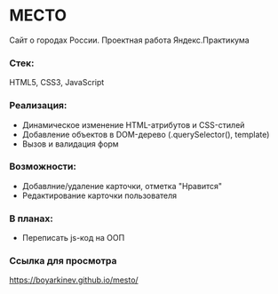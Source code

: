 # МЕСТО
Сайт о городах России. Проектная работа Яндекс.Практикума
### Стек:
HTML5, CSS3, JavaScript
### Реализация:
* Динамическое изменение HTML-атрибутов и CSS-стилей
* Добавление объектов в DOM-дерево (.querySelector(), template)
* Вызов и валидация форм
### Возможности:
* Добавлние/удаление карточки, отметка "Нравится"
* Редактирование карточки пользователя
### В планах:
* Переписать js-код на ООП
### Ссылка для просмотра
https://boyarkinev.github.io/mesto/
